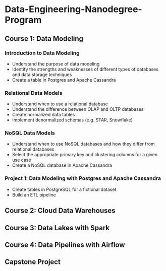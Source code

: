 # Data-Engineering-Nanodegree-Program

## Course 1: Data Modeling

### Introduction to Data Modeling

- Understand the purpose of data modeling
- Identify the strengths and weaknesses of different types of databases and data storage techniques
- Create a table in Postgres and Apache Cassandra

### Relational Data Models

- Understand when to use a relational database
- Understand the difference between OLAP and OLTP databases
- Create normalized data tables
- Implement denormalized schemas (e.g. STAR, Snowflake)

### NoSQL Data Models

- Understand when to use NoSQL databases and how they differ from relational databases
- Select the appropriate primary key and clustering columns for a given use case
- Create a NoSQL database in Apache Cassandra

### Project 1: Data Modeling with Postgres and Apache Cassandra

- Create tables in PostgreSQL for a fictional dataset
- Build an ETL pipeline 

## Course 2: Cloud Data Warehouses


## Course 3: Data Lakes with Spark


## Course 4: Data Pipelines with Airflow


## Capstone Project
